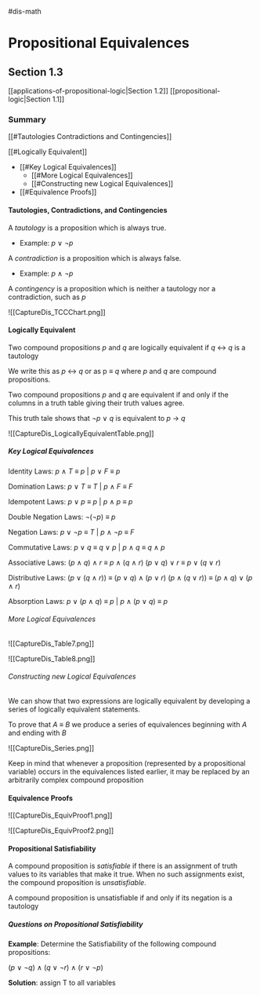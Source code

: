 #dis-math 
# Propositional Equivalences
## Section 1.3
[[applications-of-propositional-logic|Section 1.2]]
[[propositional-logic|Section 1.1]]

### Summary
[[#Tautologies Contradictions and Contingencies]]

[[#Logically Equivalent]]
- [[#Key Logical Equivalences]]
	- [[#More Logical Equivalences]]
	- [[#Constructing new Logical Equivalences]]
- [[#Equivalence Proofs]]

#### Tautologies, Contradictions, and Contingencies

A *tautology* is a proposition which is always true.
* Example: *p* $\vee$ $\neg$*p*

A *contradiction* is a proposition which is always false.
* Example: *p* $\wedge$ $\neg$*p*

A *contingency* is a proposition which is neither a tautology nor a contradiction, such as *p*

![[CaptureDis_TCCChart.png]]

#### Logically Equivalent

Two compound propositions *p* and *q* are logically equivalent if *q* $\leftrightarrow$ *q* is a tautology

We write this as *p* $\leftrightarrow$ *q* or as p $\equiv$ *q* where *p* and *q* are compound propositions.

Two compound propositions *p* and *q* are equivalent if and only if the columns in a truth table giving their truth values agree.

This truth tale shows that $\neg$*p* $\vee$ *q* is equivalent to *p* $\rightarrow$ *q*

![[CaptureDis_LogicallyEquivalentTable.png]]

##### Key Logical Equivalences

Identity Laws: *p* $\wedge$ *T* $\equiv$ *p* | *p* $\vee$ *F* $\equiv$ *p*

Domination Laws: *p* $\vee$ *T* $\equiv$ *T* | *p* $\wedge$ *F* $\equiv$ *F*

Idempotent Laws: *p* $\vee$ *p* $\equiv$ *p* | *p* $\wedge$ *p* $\equiv$ *p*

Double Negation Laws: $\neg$($\neg$*p*) $\equiv$ *p*

Negation Laws: *p* $\vee$ $\neg$*p* $\equiv$ *T* | *p* $\wedge$ $\neg$*p* $\equiv$ *F*

Commutative Laws: *p* $\vee$ *q* $\equiv$ *q* $\vee$ *p* | *p* $\wedge$ *q* $\equiv$ *q* $\wedge$ *p*

Associative Laws: 
(*p* $\wedge$ *q*) $\wedge$ *r* $\equiv$ *p* $\wedge$ (*q* $\wedge$ *r*)
(*p* $\vee$ *q*) $\vee$ *r* $\equiv$ *p* $\vee$ (*q* $\vee$ *r*)

Distributive Laws:
(*p* $\vee$ (*q* $\wedge$ *r*)) $\equiv$ (*p* $\vee$ *q*) $\wedge$ (*p* $\vee$ *r*)
(*p* $\wedge$ (*q* $\vee$ *r*)) $\equiv$ (*p* $\wedge$ *q*) $\vee$ (*p* $\wedge$ *r*)

Absorption Laws:
*p* $\vee$ (*p* $\wedge$ *q*) $\equiv$ *p* | *p* $\wedge$ (*p* $\vee$ *q*) $\equiv$ *p*

###### More Logical Equivalences

![[CaptureDis_Table7.png]]

![[CaptureDis_Table8.png]]

###### Constructing new Logical Equivalences

We can show that two expressions are logically equivalent by developing a series of logically equivalent statements.

To prove that *A* $\equiv$ *B* we produce a series of equivalences beginning with *A* and ending with *B*

![[CaptureDis_Series.png]]

Keep in mind that whenever a proposition (represented by a propositional variable) occurs in the equivalences listed earlier, it may be replaced by an arbitrarily complex compound proposition 

#### Equivalence Proofs

![[CaptureDis_EquivProof1.png]]

![[CaptureDis_EquivProof2.png]]

#### Propositional Satisfiability

A compound proposition is *satisfiable* if there is an assignment of truth values to its variables that make it true. When no such assignments exist, the compound proposition is *unsatisfiable*.

A compound proposition is unsatisfiable if and only if its negation is a tautology

##### Questions on Propositional Satisfiability

__Example__: Determine the Satisfiability of the following compound propositions:

(*p* $\vee$ $\neg$*q*) $\wedge$ (*q* $\vee$ $\neg$*r*) $\wedge$ (*r* $\vee$ $\neg$*p*)

__Solution__: assign T to all variables 






